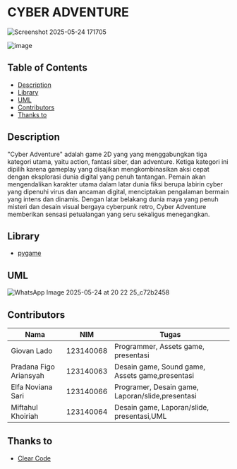 # CYBER ADVENTURE

![Screenshot 2025-05-24 171705](https://github.com/user-attachments/assets/651232f9-6604-473e-9f27-2949652afa92)

![image](https://github.com/user-attachments/assets/0ec27b0b-11de-42d2-8780-a559db48a526)

## Table of Contents

- [Description](#Description)
- [Library](#Library)
- [UML](#UML)
- [Contributors](#Contributors)
- [Thanks to](#Thanksto)

## Description

"Cyber Adventure" adalah game 2D yang yang menggabungkan tiga kategori utama, yaitu action, fantasi siber, dan adventure. Ketiga kategori ini dipilih karena gameplay yang disajikan mengkombinasikan aksi cepat dengan eksplorasi dunia digital yang penuh tantangan. Pemain akan mengendalikan karakter utama dalam latar dunia fiksi berupa labirin cyber yang dipenuhi virus dan ancaman digital, menciptakan pengalaman bermain yang intens dan dinamis. Dengan latar belakang dunia maya yang penuh misteri dan desain visual bergaya cyberpunk retro, Cyber Adventure memberikan sensasi petualangan yang seru sekaligus menegangkan.

## Library

- [pygame](https://www.python.org/)

## UML

![WhatsApp Image 2025-05-24 at 20 22 25_c72b2458](https://github.com/user-attachments/assets/f1f0876d-aeb1-4a55-94af-f8844b653a46)

## Contributors

| Nama                   | NIM            | Tugas                                             |
|------------------------|----------------|---------------------------------------------------|
| Giovan Lado            | 123140068      |  Programmer, Assets game, presentasi              | 
| Pradana Figo Ariansyah | 123140063      |  Desain game, Sound game, Assets game,presentasi  |
| Elfa Noviana Sari      | 123140066      |  Programer, Desain game, Laporan/slide,presentasi |
| Miftahul Khoiriah      | 123140064      |  Desain game, Laporan/slide, presentasi,UML       |

## Thanks to

- [Clear Code](https://www.youtube.com/@ClearCode)
